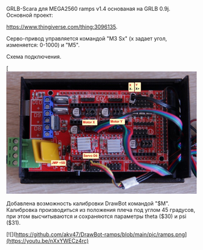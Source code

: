 

GRLB-Scara для MEGA2560 ramps v1.4 основаная на GRLB 0.9j. Основной проект:

https://www.thingiverse.com/thing:3096135.

Серво-привод управляется командой "M3 Sx" (x задает угол, изменяется: 0-1000) и "M5".

Схема подключения.

[![Подключение](https://github.com/akv47/DrawBot-ramps/blob/main/pic/connect.jpg)

Добавлена возможность калибровки DrawBot командой "$M". Калибровка производиться из положения плеча под углом 45 градусов, при этом высчитываются и сохраняются параметры theta ($30) и psi ($31).

[![](https://github.com/akv47/DrawBot-ramps/blob/main/pic/ramps.png](https://youtu.be/nXxYWECz4rc)
